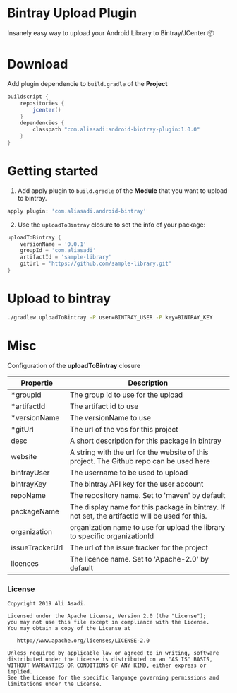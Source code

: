 # Bintray Upload Plugin
Insanely easy way to upload your Android Library to Bintray/JCenter 📦

# Download

 Add plugin dependencie to `build.gradle` of the **Project**
```gradle
buildscript {
    repositories {
        jcenter()
    }
    dependencies {
        classpath "com.aliasadi:android-bintray-plugin:1.0.0"
    }
}
```

# Getting started

1. Add apply plugin to `build.gradle` of the **Module** that you want to upload to bintray.
```gradle
apply plugin: 'com.aliasadi.android-bintray'
```
2. Use the `uploadToBintray` closure to set the info of your package:
```gradle
uploadToBintray {
    versionName = '0.0.1'
    groupId = 'com.aliasadi'
    artifactId = 'sample-library'
    gitUrl = 'https://github.com/sample-library.git'
}

```

# Upload to bintray
```bash
./gradlew uploadToBintray -P user=BINTRAY_USER -P key=BINTRAY_KEY 
```

# Misc
Configuration of the **uploadToBintray** closure

| Propertie | Description |
| --- | --- |
| *groupId | The group id to use for the upload |
| *artifactId | The artifact id to use |
| *versionName | The versionName to use |
| *gitUrl | The url of the vcs for this project |
| desc | A short description for this package in bintray |
| website | A string with the url for the website of this project. The Github repo can be used here |
| bintrayUser | The username to be used to upload |
| bintrayKey | The bintray API key for the user account |
| repoName | The repository name. Set to 'maven' by default |
| packageName | The display name for this package in bintray. If not set, the artifactId will be used for this. |
| organization | organization name to use for upload the library to specific organizationId |
| issueTrackerUrl | The url of the issue tracker for the project |
| licences | The licence name. Set to 'Apache-2.0' by default |


### License

```
Copyright 2019 Ali Asadi.

Licensed under the Apache License, Version 2.0 (the "License");
you may not use this file except in compliance with the License.
You may obtain a copy of the License at

   http://www.apache.org/licenses/LICENSE-2.0

Unless required by applicable law or agreed to in writing, software
distributed under the License is distributed on an "AS IS" BASIS,
WITHOUT WARRANTIES OR CONDITIONS OF ANY KIND, either express or implied.
See the License for the specific language governing permissions and
limitations under the License.
```
